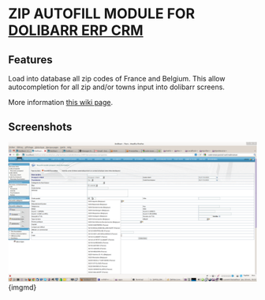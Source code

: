 # ZIP AUTOFILL MODULE FOR <a href="https://www.dolibarr.org">DOLIBARR ERP CRM</a>

## Features
Load into database all zip codes of France and Belgium. This allow autocompletion for all zip and/or towns input into dolibarr screens.

More information <a href="https://wiki.dolibarr.org/index.php/Module_ZipAutoFill_France-Belgium" target="_new">this wiki page</a>.


## Screenshots

![Screenshot autofillzip](img/screenshot_zip_frbe.png?raw=true "Autofill Zip"){imgmd}
